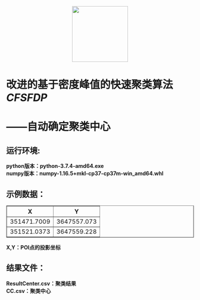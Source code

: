  <div align=center><img width="150" height="150" src="https://i.loli.net/2020/11/10/dshybin4t9DepvY.png"/></div>
<h1>改进的基于密度峰值的快速聚类算法<em>CFSFDP</em></h1>
<h1>——自动确定聚类中心</h1>
<h2>运行环境:</h2>
 <p1>
 <b>python版本：python-3.7.4-amd64.exe</b>
 <br> 
 <b>numpy版本：numpy-1.16.5+mkl-cp37-cp37m-win_amd64.whl</b>
 </p1>
<h2>示例数据：</h2>
<table border="1">
    <tr>
        <th>X</th>
        <th>Y</th>
    </tr>
    <tr>
        <td>351471.7009</td>
        <td>3647557.073</td>
    </tr>
    <tr>
        <td> 351521.0373</td>
        <td> 3647559.228</td>
    </tr>
</table>
<p1>
<b>X,Y：POI点的投影坐标</b>
</p1>
<h2>结果文件：</h2>
<p1>
<b>ResultCenter.csv：聚类结果</b><br><b>CC.csv：聚类中心</b>
</p1>
